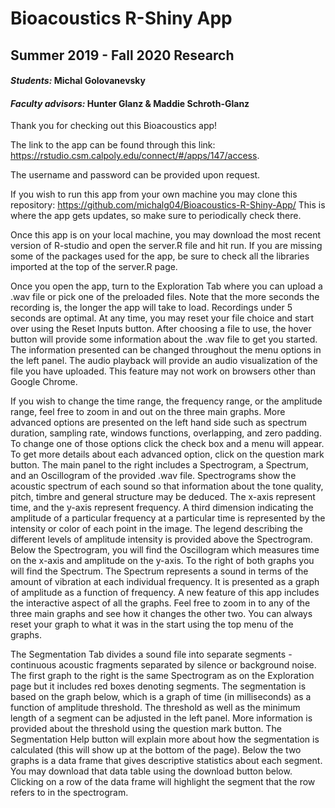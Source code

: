 # Bioacoustics R-Shiny App

## Summer 2019 - Fall 2020 Research

#### _Students:_ Michal Golovanevsky

#### _Faculty advisors:_ Hunter Glanz & Maddie Schroth-Glanz


Thank you for checking out this Bioacoustics app!

The link to the app can be found through this link:  https://rstudio.csm.calpoly.edu/connect/#/apps/147/access. 

The username and password can be provided upon request.

If you wish to run this app from your own machine you may clone this repository: https://github.com/michalg04/Bioacoustics-R-Shiny-App/
This is where the app gets updates, so make sure to periodically check there.

Once this app is on your local machine, you may download the most recent version of R-studio and open the server.R file and hit run.
If you are missing some of the packages used for the app, be sure to check all the libraries imported at the top of the server.R page.

Once you open the app, turn to the Exploration Tab where you can upload a .wav file or pick one of the preloaded files.
Note that the more seconds the recording is, the longer the app will take to load. Recordings under 5 seconds are optimal.
At any time, you may reset your file choice and start over using the Reset Inputs button.
After choosing a file to use, the hover button will provide some information about the .wav file to get you started.
The information presented can be changed throughout the menu options in the left panel.
The audio playback will provide an audio visualization of the file you have uploaded.
This feature may not work on browsers other than Google Chrome.

If you wish to change the time range, the frequency range, or the amplitude range, feel free to zoom in and out on the three main graphs. More advanced options are presented on the left hand side such as spectrum duration, sampling rate, windows functions, overlapping, and zero padding.
To change one of those options click the check box and a menu will appear.
To get more details about each advanced option, click on the question mark button.
The main panel to the right includes a Spectrogram, a Spectrum, and an Oscillogram of the provided .wav file.
Spectrograms show the acoustic spectrum of each sound so that information about the tone quality, pitch, timbre and general structure may be deduced.
The x-axis represent time, and the y-axis represent frequency.
A third dimension indicating the amplitude of a particular frequency at a particular time is represented by the intensity or color of each point in the image. The legend describing the different levels of amplitude intensity is provided above the Spectrogram.
Below the Spectrogram, you will find the Oscillogram which measures time on the x-axis and amplitude on the y-axis.
To the right of both graphs you will find the Spectrum. The Spectrum represents a sound in terms of the amount of vibration at each individual frequency.
It is presented as a graph of amplitude as a function of frequency. A new feature of this app includes the interactive aspect of all the graphs. Feel free to zoom in to any of the three main graphs and see how it changes the other two.
You can always reset your graph to what it was in the start using the top menu of the graphs.

The Segmentation Tab divides a sound file into separate segments - continuous acoustic fragments separated by silence or background noise.
The first graph to the right is the same Spectrogram as on the Exploration page but it includes red boxes denoting segments.
The segmentation is based on the graph below, which is a graph of time (in milliseconds) as a function of amplitude threshold.
The threshold as well as the minimum length of a segment can be adjusted in the left panel.
More information is provided about the threshold using the question mark button.
The Segmentation Help button will explain more about how the segmentation is calculated (this will show up at the bottom of the page).
Below the two graphs is a data frame that gives descriptive statistics about each segment.
You may download that data table using the download button below. Clicking on a row of the data frame will highlight the segment that the row refers to in the spectrogram.
